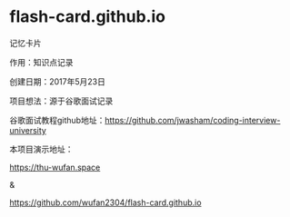 # flash-card.github.io

记忆卡片


作用：知识点记录

创建日期：2017年5月23日

项目想法：源于谷歌面试记录 

谷歌面试教程github地址：https://github.com/jwasham/coding-interview-university

本项目演示地址：

https://thu-wufan.space

&

https://github.com/wufan2304/flash-card.github.io
